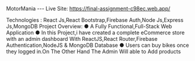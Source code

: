  MotorMania --- Live Site: https://final-assignment-c98ec.web.app/
 
 
Technologies :
React Js,React Bootstrap,Firebase Auth,Node Js,Express Js,MongoDB
Project Overview:
● A Fully Functional,Full-Stack Web Application
● In this Project,i have created a complete eCommerce store
with an admin dashboard With ReactJS,React Router,Firebase
Authentication,NodeJS & MongoDB Database
● Users can buy bikes once they logged in.On The Other Hand
The Admin Will able to Add products 
